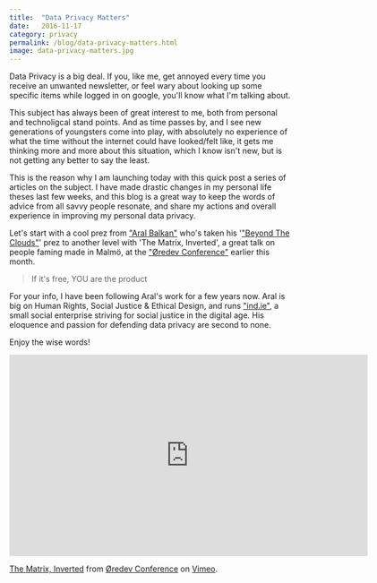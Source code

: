 ```yaml
---
title:  "Data Privacy Matters"
date:   2016-11-17
category: privacy
permalink: /blog/data-privacy-matters.html
image: data-privacy-matters.jpg
---
```

Data Privacy is a big deal. If you, like me, get annoyed every time you receive an unwanted newsletter, or feel wary about looking up some specific items while logged in on google, you'll know what I'm talking about.

This subject has always been of great interest to me, both from personal and technoligcal stand points.
And as time passes by, and I see new generations of youngsters come into play, with absolutely no experience of what the time without the internet could have looked/felt like, it gets me thinking more and more about this situation, which I know isn't new, but is not getting any better to say the least.

This is the reason why I am launching today with this quick post a series of articles on the subject.
I have made drastic changes in my personal life theses last few weeks, and this blog is a great way to keep the words of advice from all savvy people resonate, and share my actions and overall experience in improving my personal data privacy.

Let's start with a cool prez from ["Aral Balkan"](https://ar.al/) who's taken his '["Beyond The Clouds"](https://ind.ie/beyond-the-clouds/)' prez to another level with 'The Matrix, Inverted', a great talk on people faming made in Malmö, at the ["Øredev Conference"](http://oredev.org/) earlier this month.

> If it's free, YOU are the product

For your info, I have been following Aral's work for a few years now. Aral is big on Human Rights, Social Justice & Ethical Design, and runs ["ind.ie"](https://ind.ie/), a small social enterprise striving for social justice in the digital age.
His eloquence and passion for defending data privacy are second to none.

Enjoy the wise words!

<iframe src="https://player.vimeo.com/video/190855745" width="640" height="360" frameborder="0" webkitallowfullscreen mozallowfullscreen allowfullscreen></iframe>
<p><a href="https://vimeo.com/190855745">The Matrix, Inverted</a> from <a href="https://vimeo.com/user4280938">&Oslash;redev Conference</a> on <a href="https://vimeo.com">Vimeo</a>.</p>


